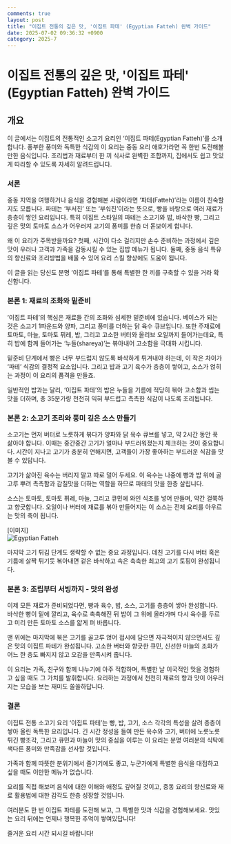 ```yaml
---
comments: true
layout: post
title: "이집트 전통의 깊은 맛, '이집트 파테' (Egyptian Fatteh) 완벽 가이드"
date: 2025-07-02 09:36:32 +0900
category: 2025-7
---
```


# 이집트 전통의 깊은 맛, '이집트 파테' (Egyptian Fatteh) 완벽 가이드

## 개요  
이 글에서는 이집트의 전통적인 소고기 요리인 ‘이집트 파테(Egyptian Fatteh)’를 소개합니다. 풍부한 풍미와 독특한 식감의 이 요리는 중동 요리 애호가라면 꼭 한번 도전해볼 만한 음식입니다. 조리법과 재료부터 한 끼 식사로 완벽한 조합까지, 집에서도 쉽고 맛있게 따라할 수 있도록 자세히 알려드립니다.  

### 서론  
중동 지역을 여행하거나 음식을 경험해본 사람이라면 ‘파테(Fatteh)’라는 이름이 친숙할지도 모릅니다. 파테는 ‘부서진’ 또는 ‘부숴진’이라는 뜻으로, 빵을 바탕으로 여러 재료가 층층이 쌓인 요리입니다. 특히 이집트 스타일의 파테는 소고기와 밥, 바삭한 빵, 그리고 깊은 맛의 토마토 소스가 어우러져 고기의 풍미를 한층 더 돋보이게 합니다.  

왜 이 요리가 주목받을까요? 첫째, 시간이 다소 걸리지만 손수 준비하는 과정에서 깊은 맛이 우러나 고객과 가족을 감동시킬 수 있는 집밥 메뉴가 됩니다. 둘째, 중동 음식 특유의 향신료와 조리방법을 배울 수 있어 요리 스킬 향상에도 도움이 됩니다.  

이 글을 읽는 당신도 분명 ‘이집트 파테’를 통해 특별한 한 끼를 구축할 수 있을 거라 확신합니다.   

### 본론 1: 재료의 조화와 밑준비  
‘이집트 파테’의 핵심은 재료들 간의 조화와 섬세한 밑준비에 있습니다. 베이스가 되는 것은 소고기 1파운드와 양파, 그리고 풍미를 더하는 닭 육수 큐브입니다. 또한 주재료에 토마토, 마늘, 토마토 퓌레, 밥, 그리고 고소한 버터와 올리브 오일까지 들어가는데요, 특히 밥에 함께 들어가는 ‘누들(shareya)’는 볶아내어 고소함을 극대화 시킵니다.  

밑준비 단계에서 빵은 너무 부드럽지 않도록 바삭하게 튀겨내야 하는데, 이 작은 차이가 ‘파테’ 식감의 결정적 요소입니다. 그리고 밥과 고기 육수가 층층이 쌓이고, 소스가 얹히는 과정이 이 요리의 품격을 만들죠.  

일반적인 밥과는 달리, ‘이집트 파테’의 밥은 누들을 기름에 적당히 볶아 고소함과 씹는 맛을 더하며, 총 35분가량 천천히 익혀 부드럽고 촉촉한 식감이 나도록 조리됩니다.  

### 본론 2: 소고기 조리와 풍미 깊은 소스 만들기  
소고기는 먼저 버터로 노릇하게 볶다가 양파와 닭 육수 큐브를 넣고, 약 2시간 동안 푹 삶아야 합니다. 이때는 중간중간 고기가 얼마나 부드러워졌는지 체크하는 것이 중요합니다. 시간이 지나고 고기가 충분히 연해지면, 고객들이 가장 좋아하는 부드러운 식감을 맛볼 수 있답니다.  

고기가 삶아진 육수는 버리지 말고 따로 덜어 두세요. 이 육수는 나중에 빵과 밥 위에 골고루 뿌려 촉촉함과 감칠맛을 더하는 역할을 하므로 파테의 맛을 한층 살립니다.   

소스는 토마토, 토마토 퓌레, 마늘, 그리고 큐민에 와인 식초를 넣어 만들며, 약간 걸쭉하고 향긋합니다. 오일이나 버터에 재료를 볶아 만들어지는 이 소스는 전체 요리를 아우르는 맛의 축이 됩니다.  

[이미지]  
![Egyptian Fatteh](https://www.themealdb.com/images/media/meals/rlwcc51598734603.jpg)  

마지막 고기 튀김 단계도 생략할 수 없는 중요 과정입니다. 데친 고기를 다시 버터 혹은 기름에 살짝 튀기듯 볶아내면 겉은 바삭하고 속은 촉촉한 최고의 고기 토핑이 완성됩니다.  

### 본론 3: 조립부터 서빙까지 - 맛의 완성  
이제 모든 재료가 준비되었다면, 빵과 육수, 밥, 소스, 고기를 층층이 쌓아 완성합니다. 바삭한 빵이 밑에 깔리고, 육수로 촉촉해진 뒤 밥이 그 위에 올라가며 다시 육수를 두르고 미리 만든 토마토 소스를 얇게 펴 바릅니다.  

맨 위에는 마지막에 볶은 고기를 골고루 얹어 접시에 담으면 자극적이지 않으면서도 깊은 맛의 이집트 파테가 완성됩니다. 고소한 버터와 향긋한 큐민, 신선한 마늘의 조화가 어느 한 층도 빠지지 않고 오감을 만족시켜 줍니다.  

이 요리는 가족, 친구와 함께 나누기에 아주 적합하며, 특별한 날 이국적인 맛을 경험하고 싶을 때도 그 가치를 발휘합니다. 요리하는 과정에서 천천히 재료의 향과 맛이 어우러지는 모습을 보는 재미도 쏠쏠하답니다.  

### 결론  
이집트 전통 소고기 요리 ‘이집트 파테’는 빵, 밥, 고기, 소스 각각의 특성을 살려 층층이 쌓아 올린 독특한 요리입니다. 긴 시간 정성을 들여 만든 육수와 고기, 버터에 노릇노릇 튀긴 빵조각, 그리고 큐민과 마늘이 맛의 중심을 이루는 이 요리는 분명 여러분의 식탁에 색다른 풍미와 만족감을 선사할 것입니다.  

가족과 함께 따뜻한 분위기에서 즐기기에도 좋고, 누군가에게 특별한 음식을 대접하고 싶을 때도 이만한 메뉴가 없습니다.  

요리를 직접 해보며 음식에 대한 이해와 애정도 깊어질 것이고, 중동 요리의 향신료와 재료 활용법에 대한 감각도 한층 성장할 것입니다.  

여러분도 한 번 이집트 파테를 도전해 보고, 그 특별한 맛과 식감을 경험해보세요. 맛있는 요리 뒤에는 언제나 행복한 추억이 쌓여있답니다!  

즐거운 요리 시간 되시길 바랍니다!
